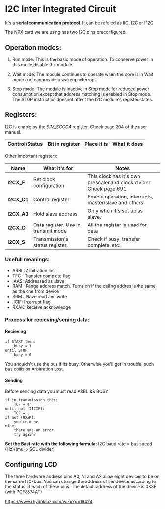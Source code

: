 # I2C Inter Integrated Circuit

It's a **serial communication protocol**. It can be refered as IIC, I2C or I^2C

The NPX card we are using has two I2C pins preconfigured. 

## Operation modes:

1. Run mode: This is the basic mode of operation. To conserve power in this mode,disable the module.

1. Wait mode: The module continues to operate when the core is in Wait mode and canprovide a wakeup interrupt.

1. Stop mode: The module is inactive in Stop mode for reduced power consumption,except that address matching is enabled in Stop mode. The STOP instruction doesnot affect the I2C module's register states.

## Registers:

I2C is enable by the *SIM_SCGC4* register. Check page 204 of the user manual. 

|Control/Status |Bit in register|Place it is | What it does              |
|---------------|---------------|------------|---------------------------|


Other important registers:

| Name      | What it's for             | Notes|
|-----------|---------------------------|------|
|**I2CX_F** | Set clock configuration   | This clock has it's own prescaler and clock divider. Check page 691 |
|**I2CX_C1**| Control register          | Enable operation, interrupts, master/slave and others|
|**I2CX_A1**| Hold slave address        | Only when it's set up as slave. |
|**I2CX_D** | Data register. Use in transmit mode | All the register is used for data  |
|**I2CX_S** | Transmission's status register.     | Check if busy, transfer complete, etc. |

### Usefull meanings:

* ARBL: Arbitration lost 
* TFC : Transfer complete flag
* IAAS: Addressed as slave
* RAM : Range address match. Turns on if the calling addres is the same as the one from device
* SRM : Slave read and write
* IICIF: Interrupt flag
* RXAK: Recieve acknowledge

### Process for recieving/sening data:

#### Recieving

    if START then:
        busy = 1
    until STOP:
        busy = 0

You shouldn't use the bus if its busy. Otherwise you'll get in trouble, such bus collision Arbitration Lost.

#### Sending
Before sending data you must read ARBL && BUSY
    
    if in transmission then:
        TCF = 0
    until not (IICIF):
        TCF = 1
    if not (RXAK):
        you're done
    else:
        there was an error
        try again?


**Set the Baut rate with the following formula:**
    I2C baud rate = bus speed (Hz)/(mul × SCL divider)


## Configuring LCD

The three hardware address pins A0, A1 and A2 allow eight devices to be on the same I2C-bus. You can change the address of the device according to the status of each of these pins. The default address of the device is 0X3F (with PCF8574AT)

https://www.rhydolabz.com/wiki/?p=16424